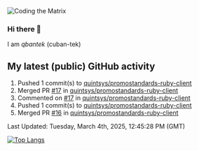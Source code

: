 <img alt="Coding the Matrix" src="https://github.com/user-attachments/assets/59fbca1f-0b00-464b-a8c9-24de1ec70c75">

### Hi there 👋

I am *qbantek* (cuban-tek)

<!--
**qbantek/qbantek** is a ✨ _special_ ✨ repository because its `README.md` (this file) appears on your GitHub profile.

Here are some ideas to get you started:

- 🔭 I’m currently working on ...
- 🌱 I’m currently learning ...
- 👯 I’m looking to collaborate on ...
- 🤔 I’m looking for help with ...
- 💬 Ask me about ...
- 📫 How to reach me: ...
- ⚡ Fun fact: ...
-->

## My latest (public) GitHub activity
<!--RECENT_ACTIVITY:start-->
1. Pushed 1 commit(s) to [quintsys/promostandards-ruby-client](https://github.com/quintsys/promostandards-ruby-client)<br>
2. Merged PR [#17](https://github.com/quintsys/promostandards-ruby-client/pull/17) in [quintsys/promostandards-ruby-client](https://github.com/quintsys/promostandards-ruby-client)<br>
3. Commented on [#17](https://github.com/quintsys/promostandards-ruby-client/pull/17#issuecomment-2685714766) in [quintsys/promostandards-ruby-client](https://github.com/quintsys/promostandards-ruby-client)<br>
4. Pushed 1 commit(s) to [quintsys/promostandards-ruby-client](https://github.com/quintsys/promostandards-ruby-client)<br>
5. Merged PR [#16](https://github.com/quintsys/promostandards-ruby-client/pull/16) in [quintsys/promostandards-ruby-client](https://github.com/quintsys/promostandards-ruby-client)<br>
<!--RECENT_ACTIVITY:end-->

<!--RECENT_ACTIVITY:last_update-->
Last Updated: Tuesday, March 4th, 2025, 12:45:28 PM (GMT)
<!--RECENT_ACTIVITY:last_update_end-->


[![Top Langs](https://github-readme-stats.vercel.app/api/top-langs/?username=qbantek&langs_count=10&hide_progress=true)](https://github.com/anuraghazra/github-readme-stats)
